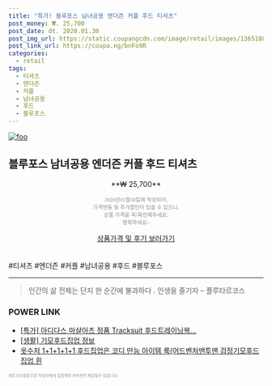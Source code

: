 ```yaml
--- 
title: "특가! 블루포스 남녀공용 엔더즌 커플 후드 티셔츠" 
post_money: ₩. 25,700 
post_date: dt. 2020.01.30 
post_img_url: https://static.coupangcdn.com/image/retail/images/1365188994802-996f09db-e848-4638-bd37-674b11f4d713.jpg 
post_link_url: https://coupa.ng/bnFo9R 
categories: 
  - retail 
tags: 
  - 티셔츠 
  - 엔더즌 
  - 커플 
  - 남녀공용 
  - 후드 
  - 블루포스 
--- 
```

[![foo](https://static.coupangcdn.com/image/retail/images/1365188994802-996f09db-e848-4638-bd37-674b11f4d713.jpg)](https://coupa.ng/bnFo9R) 

## 블루포스 남녀공용 엔더즌 커플 후드 티셔츠 
<p style="text-align: center;">**₩ 25,700**</p> 
<p style="text-align: center;"><span style="color: #898c8f; font-family: Georgia,Times,serif; font-size: 0.75em;">2020년01월30일에 작성되어, <br>가격변동 및 추가할인이 있을 수 있으니,<br> 상품 가격을 꼭!확인해주세요.<br>행복하세요~</span> 
</p>	 
<div markdown="0" style="text-align: center;"><a href="https://coupa.ng/bnFo9R" class="btn btn--success">상품가격 및 후기 보러가기</a></div> 
<br><br> 
  #티셔츠 #엔더즌 #커플 #남녀공용 #후드 #블루포스 
<hr> 

> 인간의 삶 전체는 단지 한 순간에 불과하다 . 인생을 즐기자 – 플루타르코스 


### POWER LINK

* <a href="https://blog.naver.com/santokki14/221789450595" target="_blank">[특가] 아디다스 마샬아츠 정품 Tracksuit 후드트레이닝복...</a>
* <a href="https://blog.naver.com/santokki14/221775415338" target="_blank"> [생활] 기모후드집업 정보 </a>
* <a href="https://blog.naver.com/fasyy4321/221786842457" target="_blank">옷수저 1+1+1+1+1 후드집업은 코디 만능 아이템 룩(어드벤처맨투맨 검정기모후드집업 흰</a>

<span style="color: #898c8f; font-family: Georgia,Times,serif; font-size: 0.55em;">파트너스활동으로 작성자에게 일정액의 커미션이 제공될수 있습니다.</span> 
